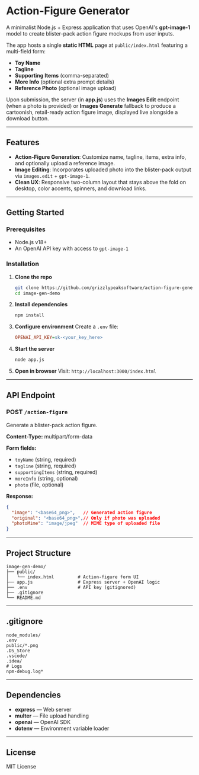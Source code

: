 # Action-Figure Generator

A minimalist Node.js + Express application that uses OpenAI's **gpt-image-1** model to create blister-pack action figure mockups from user inputs.

The app hosts a single **static HTML** page at `public/index.html` featuring a multi-field form:

- **Toy Name**
- **Tagline**
- **Supporting Items** (comma-separated)
- **More Info** (optional extra prompt details)
- **Reference Photo** (optional image upload)

Upon submission, the server (in **app.js**) uses the **Images Edit** endpoint (when a photo is provided) or **Images Generate** fallback to produce a cartoonish, retail-ready action figure image, displayed live alongside a download button.

---

## Features

- **Action-Figure Generation**: Customize name, tagline, items, extra info, and optionally upload a reference image.
- **Image Editing**: Incorporates uploaded photo into the blister-pack output via `images.edit` + `gpt-image-1`.
- **Clean UX**: Responsive two-column layout that stays above the fold on desktop, color accents, spinners, and download links.

---

## Getting Started

### Prerequisites

- Node.js v18+
- An OpenAI API key with access to `gpt-image-1`

### Installation

1. **Clone the repo**
   ```bash
   git clone https://github.com/grizzlypeaksoftware/action-figure-generator
   cd image-gen-demo
   ```

2. **Install dependencies**
   ```bash
   npm install
   ```

3. **Configure environment**
   Create a `.env` file:
   ```ini
   OPENAI_API_KEY=sk-<your_key_here>
   ```

4. **Start the server**
   ```bash
   node app.js
   ```

5. **Open in browser**
   Visit: `http://localhost:3000/index.html`

---

## API Endpoint

### POST `/action-figure`
Generate a blister-pack action figure.

**Content-Type:** multipart/form-data

**Form fields:**
- `toyName` (string, required)
- `tagline` (string, required)
- `supportingItems` (string, required)
- `moreInfo` (string, optional)
- `photo` (file, optional)

**Response:**
```json
{
  "image": "<base64_png>",   // Generated action figure
  "original": "<base64_png>",// Only if photo was uploaded
  "photoMime": "image/jpeg"  // MIME type of uploaded file
}
```

---

## Project Structure

```
image-gen-demo/
├── public/
│   └── index.html         # Action-figure form UI
├── app.js                 # Express server + OpenAI logic
├── .env                   # API key (gitignored)
├── .gitignore
└── README.md
```

---

## .gitignore

```gitignore
node_modules/
.env
public/*.png
.DS_Store
.vscode/
.idea/
# Logs
npm-debug.log*
```

---

## Dependencies

- **express** — Web server
- **multer** — File upload handling
- **openai** — OpenAI SDK
- **dotenv** — Environment variable loader

---

## License

MIT License

